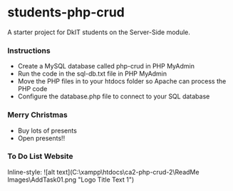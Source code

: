 # students-php-crud
A starter project for DkIT students on the Server-Side module.
### Instructions
* Create a MySQL database called php-crud in PHP MyAdmin
* Run the code in the sql-db.txt file in PHP MyAdmin
* Move the PHP files in to your htdocs folder so Apache can process the PHP code
* Configure the database.php file to connect to your SQL database
### Merry Christmas
* Buy lots of presents
* Open presents!!

### To Do List Website



Inline-style: 
![alt text](C:\xampp\htdocs\ca2-php-crud-2\ReadMe Images\AddTask01.png "Logo Title Text 1")

